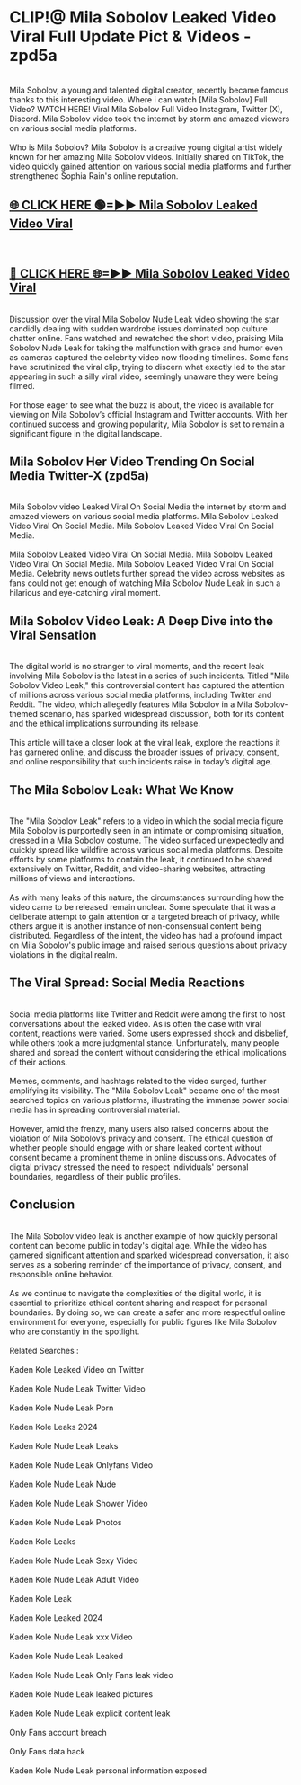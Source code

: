 # CLIP!@ Mila Sobolov Leaked Video Viral Full Update Pict & Videos - zpd5a
<br>
Mila Sobolov, a young and talented digital creator, recently became famous thanks to this interesting video. Where i can watch [Mila Sobolov] Full Video? WATCH HERE! Viral Mila Sobolov Full Video Instagram, Twitter (X), Discord. Mila Sobolov video took the internet by storm and amazed viewers on various social media platforms.
<br><br>
Who is Mila Sobolov? Mila Sobolov is a creative young digital artist widely known for her amazing Mila Sobolov videos. Initially shared on TikTok, the video quickly gained attention on various social media platforms and further strengthened Sophia Rain's online reputation.
<br>
<h2><a href="https://bestclip.site?title=Mila_Sobolov">🌐 CLICK HERE 🟢=►► Mila Sobolov Leaked Video Viral</a></h2>
<br>
<h2><a href="https://bestclip.site?title=Mila_Sobolov">🔴 CLICK HERE 🌐=►► Mila Sobolov Leaked Video Viral</a></h2>
<br>
Discussion over the viral Mila Sobolov Nude Leak video showing the star candidly dealing with sudden wardrobe issues dominated pop culture chatter online. Fans watched and rewatched the short video, praising Mila Sobolov Nude Leak for taking the malfunction with grace and humor even as cameras captured the celebrity video now flooding timelines. Some fans have scrutinized the viral clip, trying to discern what exactly led to the star appearing in such a silly viral video, seemingly unaware they were being filmed.
<br><br>
For those eager to see what the buzz is about, the video is available for viewing on Mila Sobolov’s official Instagram and Twitter accounts. With her continued success and growing popularity, Mila Sobolov is set to remain a significant figure in the digital landscape.
<br>
<h2>Mila Sobolov Her Video Trending On Social Media Twitter-X (zpd5a)</h2>
<br>
Mila Sobolov video Leaked Viral On Social Media the internet by storm and amazed viewers on various social media platforms. Mila Sobolov Leaked Video Viral On Social Media. Mila Sobolov Leaked Video Viral On Social Media.
<br><br>
Mila Sobolov Leaked Video Viral On Social Media. Mila Sobolov Leaked Video Viral On Social Media. Mila Sobolov Leaked Video Viral On Social Media. Celebrity news outlets further spread the video across websites as fans could not get enough of watching Mila Sobolov Nude Leak in such a hilarious and eye-catching viral moment.
<br>
<h2>Mila Sobolov Video Leak: A Deep Dive into the Viral Sensation</h2>
<br>
The digital world is no stranger to viral moments, and the recent leak involving Mila Sobolov is the latest in a series of such incidents. Titled "Mila Sobolov Video Leak," this controversial content has captured the attention of millions across various social media platforms, including Twitter and Reddit. The video, which allegedly features Mila Sobolov in a Mila Sobolov-themed scenario, has sparked widespread discussion, both for its content and the ethical implications surrounding its release.
<br><br>
This article will take a closer look at the viral leak, explore the reactions it has garnered online, and discuss the broader issues of privacy, consent, and online responsibility that such incidents raise in today’s digital age.
<br>
<h2>The Mila Sobolov Leak: What We Know</h2>
<br>
The "Mila Sobolov Leak" refers to a video in which the social media figure Mila Sobolov is purportedly seen in an intimate or compromising situation, dressed in a Mila Sobolov costume. The video surfaced unexpectedly and quickly spread like wildfire across various social media platforms. Despite efforts by some platforms to contain the leak, it continued to be shared extensively on Twitter, Reddit, and video-sharing websites, attracting millions of views and interactions.
<br><br>
As with many leaks of this nature, the circumstances surrounding how the video came to be released remain unclear. Some speculate that it was a deliberate attempt to gain attention or a targeted breach of privacy, while others argue it is another instance of non-consensual content being distributed. Regardless of the intent, the video has had a profound impact on Mila Sobolov's public image and raised serious questions about privacy violations in the digital realm.
<br>
<h2>The Viral Spread: Social Media Reactions</h2>
<br>
Social media platforms like Twitter and Reddit were among the first to host conversations about the leaked video. As is often the case with viral content, reactions were varied. Some users expressed shock and disbelief, while others took a more judgmental stance. Unfortunately, many people shared and spread the content without considering the ethical implications of their actions.
<br><br>
Memes, comments, and hashtags related to the video surged, further amplifying its visibility. The "Mila Sobolov Leak" became one of the most searched topics on various platforms, illustrating the immense power social media has in spreading controversial material.
<br><br>
However, amid the frenzy, many users also raised concerns about the violation of Mila Sobolov’s privacy and consent. The ethical question of whether people should engage with or share leaked content without consent became a prominent theme in online discussions. Advocates of digital privacy stressed the need to respect individuals' personal boundaries, regardless of their public profiles.
<br>
<h2>Conclusion</h2>
<br>
The Mila Sobolov video leak is another example of how quickly personal content can become public in today's digital age. While the video has garnered significant attention and sparked widespread conversation, it also serves as a sobering reminder of the importance of privacy, consent, and responsible online behavior.
<br><br>
As we continue to navigate the complexities of the digital world, it is essential to prioritize ethical content sharing and respect for personal boundaries. By doing so, we can create a safer and more respectful online environment for everyone, especially for public figures like Mila Sobolov who are constantly in the spotlight.
<br><br>
Related Searches :
<br><br>
Kaden Kole Leaked Video on Twitter
<br><br>
Kaden Kole Nude Leak Twitter Video
<br><br>
Kaden Kole Nude Leak Porn
<br><br>
Kaden Kole Leaks 2024
<br><br>
Kaden Kole Nude Leak Leaks
<br><br>
Kaden Kole Nude Leak Onlyfans Video
<br><br>
Kaden Kole Nude Leak Nude
<br><br>
Kaden Kole Nude Leak Shower Video
<br><br>
Kaden Kole Nude Leak Photos
<br><br>
Kaden Kole Leaks
<br><br>
Kaden Kole Nude Leak Sexy Video
<br><br>
Kaden Kole Nude Leak Adult Video
<br><br>
Kaden Kole Leak
<br><br>
Kaden Kole Leaked 2024
<br><br>
Kaden Kole Nude Leak xxx Video
<br><br>
Kaden Kole Nude Leak Leaked
<br><br>
Kaden Kole Nude Leak Only Fans leak video
<br><br>
Kaden Kole Nude Leak leaked pictures
<br><br>
Kaden Kole Nude Leak explicit content leak
<br><br>
Only Fans account breach
<br><br>
Only Fans data hack
<br><br>
Kaden Kole Nude Leak personal information exposed